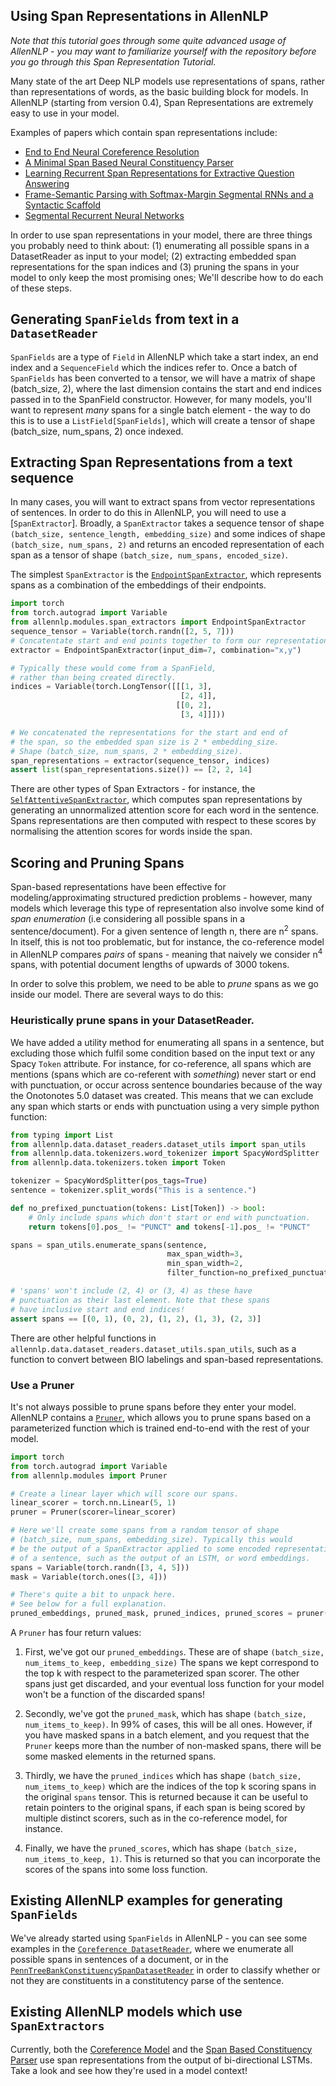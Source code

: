 
Using Span Representations in AllenNLP
--------------------------------------
_Note that this tutorial goes through some quite advanced
usage of AllenNLP - you may want to familiarize yourself with the repository
before you go through this Span Representation Tutorial._

Many state of the art Deep NLP models use representations of spans,
rather than representations of words, as the basic building block for
models. In AllenNLP (starting from version 0.4), Span Representations are extremely easy to use in your model.

Examples of papers which contain span representations include:

* [End to End Neural Coreference Resolution](https://www.semanticscholar.org/paper/End-to-end-Neural-Coreference-Resolution-Lee-He/35020104937d7f7dd197c204272a2431970d9d9d)
* [A Minimal Span Based Neural Constituency Parser](https://www.semanticscholar.org/paper/A-Minimal-Span-Based-Neural-Constituency-Parser-Stern-Andreas/593e4e749bd2dbcaf8dc25298d830b41d435e435)
* [Learning Recurrent Span Representations for Extractive Question Answering](https://www.semanticscholar.org/paper/Learning-Recurrent-Span-Representations-for-Extrac-Lee-Kwiatkowski/3290ecab457faa82f7ea04948a36407cb53ebe04)
* [Frame-Semantic Parsing with Softmax-Margin Segmental RNNs and a Syntactic Scaffold](https://www.semanticscholar.org/paper/Frame-Semantic-Parsing-with-Softmax-Margin-Segment-Swayamdipta-Thomson/5ad5c56391bcf29aa797e736d62f077bc66baad1)
* [Segmental Recurrent Neural Networks](https://www.semanticscholar.org/paper/Segmental-Recurrent-Neural-Networks-Kong-Dyer/6b904d6e84c98c6ce22ce6923224b205a2a24ee1)


In order to use span representations in your model, there are three things you probably need to think about: (1) enumerating all possible spans in a DatasetReader as input to your model; (2) extracting embedded span representations for the span indices and (3) pruning the spans in your model to only keep the most promising ones; We'll describe how to do each of these steps.


## Generating `SpanFields` from text in a `DatasetReader`

`SpanFields` are a type of `Field` in AllenNLP which take a start index, an end index
and a `SequenceField` which the indices refer to. Once a batch of `SpanFields` has been
converted to a tensor, we will have a matrix of shape (batch_size, 2), where the last
dimension contains the start and end indices passed in to the SpanField constructor.
However, for many models, you'll want to represent _many_ spans for a single batch
element - the way to do this is to use a `ListField[SpanFields]`, which will create
a tensor of shape (batch_size, num_spans, 2) once indexed.


## Extracting Span Representations from a text sequence

In many cases, you will want to extract spans from vector representations of sentences.
In order to do this in AllenNLP, you will need to use a [`SpanExtractor`]. Broadly, a `SpanExtractor` takes a sequence tensor of shape `(batch_size, sentence_length, embedding_size)` and some indices of shape `(batch_size, num_spans, 2)` and returns an encoded representation of each span as a tensor of shape `(batch_size, num_spans, encoded_size)`.

The simplest `SpanExtractor` is the [`EndpointSpanExtractor`](https://github.com/allenai/allennlp/blob/741ea01e50cfbda2d890110adea41e9141ed46f7/allennlp/modules/span_extractors/endpoint_span_extractor.py#L13), which represents spans as a combination of the embeddings of their endpoints.

```python
import torch
from torch.autograd import Variable
from allennlp.modules.span_extractors import EndpointSpanExtractor
sequence_tensor = Variable(torch.randn([2, 5, 7]))
# Concatentate start and end points together to form our representation.
extractor = EndpointSpanExtractor(input_dim=7, combination="x,y")

# Typically these would come from a SpanField,
# rather than being created directly.
indices = Variable(torch.LongTensor([[[1, 3],
                                      [2, 4]],
                                     [[0, 2],
                                      [3, 4]]]))

# We concatenated the representations for the start and end of
# the span, so the embedded span size is 2 * embedding_size.
# Shape (batch_size, num_spans, 2 * embedding_size).
span_representations = extractor(sequence_tensor, indices)
assert list(span_representations.size()) == [2, 2, 14]
```

There are other types of Span Extractors - for instance, the [`SelfAttentiveSpanExtractor`](https://github.com/allenai/allennlp/blob/741ea01e50cfbda2d890110adea41e9141ed46f7/allennlp/modules/span_extractors/self_attentive_span_extractor.py#L10),
which computes span representations by generating an unnormalized attention score for each
word in the sentence. Spans representations are then computed with respect to these
scores by normalising the attention scores for words inside the span.


## Scoring and Pruning Spans

Span-based representations have been effective for modeling/approximating structured
prediction problems - however, many models which leverage this type of representation
also involve some kind of _span enumeration_ (i.e considering all possible spans in a 
sentence/document). For a given sentence of length n, there are n<sup>2</sup> spans. In itself, 
this is not too problematic, but for instance, the co-reference model in AllenNLP 
compares _pairs_ of spans - meaning that naively we consider n<sup>4</sup> spans, with potential document lengths of upwards of 3000 tokens.

In order to solve this problem, we need to be able to _prune_ spans as we go inside our model. There are several ways to do this:

### Heuristically prune spans in your DatasetReader.

We have added a utility method for enumerating all spans in a sentence, but excluding those which fulfil some condition based on the input text or any Spacy `Token` attribute.
For instance, for co-reference, all spans which are mentions (spans which are co-referent with _something_) never start or end with punctuation, or occur across sentence boundaries because of the way the Onotonotes 5.0 dataset was created. This means that we can exclude any span which
starts or ends with punctuation using a very simple python function:

```python
from typing import List
from allennlp.data.dataset_readers.dataset_utils import span_utils
from allennlp.data.tokenizers.word_tokenizer import SpacyWordSplitter
from allennlp.data.tokenizers.token import Token

tokenizer = SpacyWordSplitter(pos_tags=True)
sentence = tokenizer.split_words("This is a sentence.")

def no_prefixed_punctuation(tokens: List[Token]) -> bool:
    # Only include spans which don't start or end with punctuation.
    return tokens[0].pos_ != "PUNCT" and tokens[-1].pos_ != "PUNCT"

spans = span_utils.enumerate_spans(sentence,
                                   max_span_width=3,
                                   min_span_width=2,
                                   filter_function=no_prefixed_punctuation)

# 'spans' won't include (2, 4) or (3, 4) as these have
# punctuation as their last element. Note that these spans
# have inclusive start and end indices!
assert spans == [(0, 1), (0, 2), (1, 2), (1, 3), (2, 3)]
```

There are other helpful functions in `allennlp.data.dataset_readers.dataset_utils.span_utils`,
such as a function to convert between BIO labelings and span-based representations.

### Use a Pruner

It's not always possible to prune spans before they enter your model. AllenNLP contains
a [`Pruner`](https://github.com/allenai/allennlp/blob/3f0953d19de3676ea82e642659fc96d90690e34d/allennlp/modules/pruner.py#L8), which allows you to prune spans based on a parameterized function which
is trained end-to-end with the rest of your model.

```python
import torch
from torch.autograd import Variable
from allennlp.modules import Pruner

# Create a linear layer which will score our spans.
linear_scorer = torch.nn.Linear(5, 1)
pruner = Pruner(scorer=linear_scorer)

# Here we'll create some spans from a random tensor of shape
# (batch_size, num_spans, embedding_size). Typically this would
# be the output of a SpanExtractor applied to some encoded representation
# of a sentence, such as the output of an LSTM, or word embeddings.
spans = Variable(torch.randn([3, 4, 5]))
mask = Variable(torch.ones([3, 4]))

# There's quite a bit to unpack here.
# See below for a full explanation.
pruned_embeddings, pruned_mask, pruned_indices, pruned_scores = pruner(spans, mask, num_items_to_keep=3)
```

A `Pruner` has four return values:

1. First, we've got our `pruned_embeddings`. 
These are of shape `(batch_size, num_items_to_keep, embedding_size)`
The spans we kept correspond to the top k with respect to the parameterized
span scorer. The other spans just get discarded, and your eventual loss
function for your model won't be a function of the discarded spans!

2. Secondly, we've got the `pruned_mask`, which has shape `(batch_size, num_items_to_keep)`.
In 99% of cases, this will be all ones. However, if you have masked spans in a 
batch element, and you request that the `Pruner` keeps more than the number
of non-masked spans, there will be some masked elements in the returned spans.

3. Thirdly, we have the `pruned_indices` which has shape `(batch_size, num_items_to_keep)` which are the indices of the top k scoring spans in the original ``spans`` tensor. 
This is returned because it can be useful to retain pointers to the original spans,
if each span is being scored by multiple distinct scorers, such as in the co-reference
model, for instance.

4. Finally, we have the `pruned_scores`, which has shape `(batch_size, num_items_to_keep, 1)`.
This is returned so that you can incorporate the scores of the spans into some loss function.

## Existing AllenNLP examples for generating `SpanFields`

We've already started using `SpanFields` in AllenNLP - you can see some examples in the
[`Coreference DatasetReader`](https://github.com/allenai/allennlp/blob/741ea01e50cfbda2d890110adea41e9141ed46f7/allennlp/data/dataset_readers/coreference_resolution/conll.py#L165), where we enumerate all possible spans in sentences
of a document, or in the [`PennTreeBankConstituencySpanDatasetReader`](https://github.com/allenai/allennlp/blob/741ea01e50cfbda2d890110adea41e9141ed46f7/allennlp/data/dataset_readers/penn_tree_bank.py#L119) in order to
classify whether or not they are constituents in a constitutency parse of the sentence.

## Existing AllenNLP models which use `SpanExtractors`

Currently, both the [Coreference Model](https://github.com/allenai/allennlp/blob/741ea01e50cfbda2d890110adea41e9141ed46f7/allennlp/models/coreference_resolution/coref.py#L173)
and the [Span Based Constituency Parser](https://github.com/allenai/allennlp/blob/741ea01e50cfbda2d890110adea41e9141ed46f7/allennlp/models/constituency_parser.py#L162)
use span representations from the output of bi-directional LSTMs. Take a look and see how they're used in
a model context!

